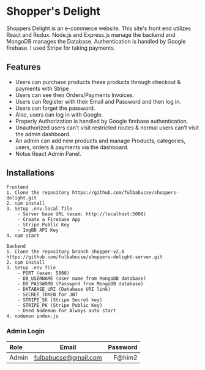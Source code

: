 # Shopper's Delight

Shoppers Delight is an e-commerce website. This site's front end utilizes React and Redux. Node.js and Express.js manage the backend and MongoDB manages the Database. Authentication is handled by Google firebase. I used Stripe for taking payments.

## Features

- Users can purchase products these products through checkout & payments with Stripe
- Users can see their Orders/Payments Invoices.
- Users can Register with their Email and Password and then log in.
- Users can forget the password.
- Also, users can log in with Google.
- Properly Authorization is handled by Google firebase authentication.
- Unauthorized users can’t visit restricted routes & normal users can’t visit the admin dashboard.
- An admin can add new products and manage Products, categories, users, orders & payments via the dashboard.
- Notus React Admin Panel.

## Installations

```
Frontend
1. Clone the repository https://github.com/fulbabucse/shoppers-delight.git
2. npm install
3. Setup .env.local file
	- Server base URL (exam: http://localhost:5000)
	- Create a Firebase App
	- Stripe Public Key
	- ImgBB API Key
4. npm start

Backend
1. Clone the repository branch shopper-v2.0 https://github.com/fulbabucse/shoppers-delight-server.git
2. npm install
3. Setup .env file
	- PORT (exam: 5000)
	- DB_USERNAME (User name from MongoDB database)
	- DB_PASSWORD (Passwprd from MongoDB database)
	- DATABASE_URI (Database URI link)
	- SECRET_TOKEN for JWT
	- STRIPE_SK (Stripe Secret key)
	- STRIPE_PK (Stripe Public Key)
	- Used Nodemon for Always auto start
4. nodemon index.js
```

### Admin Login

| Role  |        Email         | Password |
| :---- | :------------------: | -------: |
| Admin | fulbabucse@gmail.com |   F@him2 |
